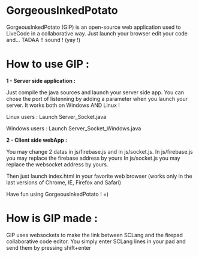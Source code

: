 # GorgeousInkedPotato

  GorgeousInkedPotato (GIP) is an open-source web application used to LiveCode in a collaborative way.
  Just launch your browser edit your code and... TADAA !! sound ! (yay !)

# How to use GIP :

<b>1 - Server side application :</b>

Just compile the java sources and launch your server side app.
You can chose the port of listenning by adding a parameter when you launch your server.
It works both on Windows AND Linux !

Linux users :
<t/>Launch Server_Socket.java

Windows users :
<t/>Launch Server_Socket_Windows.java

<b>2 - Client side webApp :</b>

You may change 2 datas in js/firebase.js and in js/socket.js.
In js/firebase.js you may replace the firebase address by yours
In js/socket.js you may replace the websocket address by yours.

Then just launch index.html in your favorite web browser (works only in the last versions of Chrome, IE, Firefox and Safari)

Have fun using GorgeousInkedPotato ! =)

# How is GIP made :

GIP uses websockets to make the link between SCLang and the firepad collaborative code editor.
You simply enter SCLang lines in your pad and send them by pressing shift+enter
